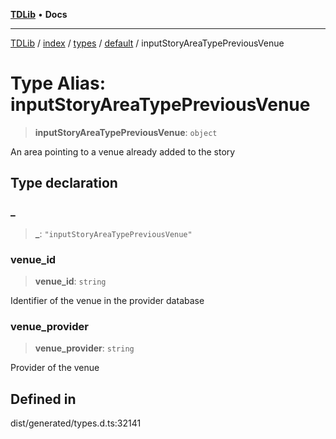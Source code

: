 [**TDLib**](../../../../../../README.md) • **Docs**

***

[TDLib](../../../../../../modules.md) / [index](../../../../../README.md) / [types](../../../README.md) / [default](../README.md) / inputStoryAreaTypePreviousVenue

# Type Alias: inputStoryAreaTypePreviousVenue

> **inputStoryAreaTypePreviousVenue**: `object`

An area pointing to a venue already added to the story

## Type declaration

### \_

> **\_**: `"inputStoryAreaTypePreviousVenue"`

### venue\_id

> **venue\_id**: `string`

Identifier of the venue in the provider database

### venue\_provider

> **venue\_provider**: `string`

Provider of the venue

## Defined in

dist/generated/types.d.ts:32141
